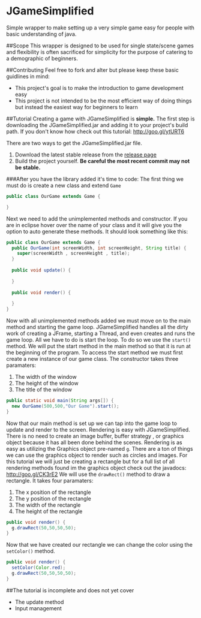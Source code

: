 JGameSimplified
===============

Simple wrapper to make setting up a very simple game easy for people with basic understanding of java.

##Scope
This wrapper is designed to be used for single state/scene games and flexibility is often sacrificed for simplicity for the purpose of catering to a demographic of beginners.

##Contributing
Feel free to fork and alter but please keep these basic guidlines in mind:

* This project's goal is to make the introduction to game development easy
* This project is not intended to be the most efficient way of doing things but instead the easiest way for beginners to learn

##Tutorial
Creating a game with JGameSimplified is **simple.** The first step is downloading the JGameSimplified.jar and adding it to your project's build path. If you don't know how check out this tutorial: http://goo.gl/ytURT6  

There are two ways to get the JGameSimplified.jar file.

1. Download the latest stable release from the <a href="https://github.com/Bevilacqua/JGameSimplified/releases">release page</a>
2. Build the project yourself. **Be careful the most recent commit may not be stable.**

###After you have the library added it's time to code:
The first thing we must do is create a new class and extend `Game` 

```Java
public class OurGame extends Game {

}
```

Next we need to add the unimplemented methods and constructor. If you are in eclipse hover over the name of your class and it will give you the option to auto generate these methods. It should look something like this:

```Java
public class OurGame extends Game {
  public OurGame(int screenWidth, int screenHeight, String title) {
    super(screenWidth , screenHeight , title);
  }
  
  public void update() {
  
  }
  
  public void render() {
  
  }
}
```

Now with all unimplemented methods added we must move on to the main method and starting the game loop. JGameSimplified handles all the dirty work of creating a JFrame, starting a Thread, and even creates and runs the game loop. All we have to do is start the loop. To do so we use the `start()` method. We will put the start method in the main method so that it is run at the beginning of the program. To access the start method we must first create a new instance of our game class. The constructor takes three paramaters:

1. The width of the window
2. The height of the window
3. The title of the window

```Java
public static void main(String args[]) {
  new OurGame(500,500,"Our Game").start();
}
```

Now that our main method is set up we can tap into the game loop to update and render to the screen. Rendering is easy with JGameSimplified. There is no need to create an image buffer, buffer strategy , or graphics object because it has all been done behind the scenes. Rendering is as easy as utilizing the Graphics object pre-named `g`. There are a ton of things we can use the graphics object to render such as circles and images. For this tutorial we will just be creating a rectangle but for a full list of all rendering methods found im the graphics object check out the javadocs: http://goo.gl/CK3rE2 We will use the `drawRect()` method to draw a rectangle. It takes four paramaters:
1. The x position of the rectangle
2. The y position of the rectangle
3. The width of the rectangle
4. The height of the rectangle

```Java
public void render() {
  g.drawRect(50,50,50,50);
}
```
Now that we have created our rectangle we can change the color using the `setColor()` method. 

```Java
public void render() {
  setColor(Color.red);
  g.drawRect(50,50,50,50);
}
```

##The tutorial is incomplete and does not yet cover
* The update method
* Input management

